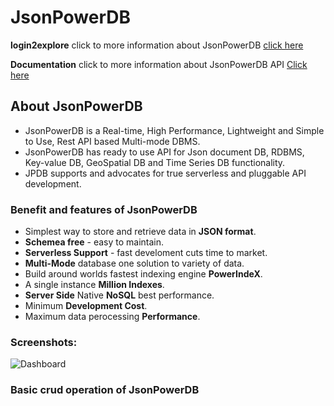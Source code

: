 # JsonPowerDB

**login2explore** click to more information about JsonPowerDB  [click here](http://login2explore.com)

**Documentation** click to more information about JsonPowerDB API [Click here](http://login2explore.com/jpdb/docs.html)

## About JsonPowerDB

* JsonPowerDB is a Real-time, High Performance, Lightweight and Simple to Use, Rest API based Multi-mode DBMS.
* JsonPowerDB has ready to use API for Json document DB, RDBMS, Key-value DB, GeoSpatial DB and Time Series DB functionality.
* JPDB supports and advocates for true serverless and pluggable API development.

### Benefit and features of JsonPowerDB

  - Simplest way to store and retrieve data in **JSON format**.
  - **Schemea free** - easy to maintain. 
  - **Serverless Support** - fast develoment cuts time to market.
  - **Multi-Mode** database one solution to variety of data.
  - Build around worlds fastest indexing engine **PowerIndeX**.
  - A single instance **Million Indexes**.
  - **Server Side** Native **NoSQL** best performance.
  - Minimum **Development Cost**.
  - Maximum data perocessing **Performance**.

### Screenshots:

![Dashboard](https://github.com/manishmk9/JPDB_CRUD/ScreenshotsDashboard.JPG)

### Basic crud operation of JsonPowerDB 
